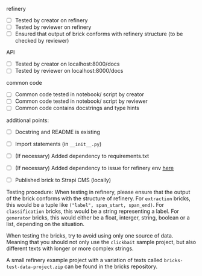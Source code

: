 refinery
- [ ] Tested by creator on refinery
- [ ] Tested by reviewer on refinery
- [ ] Ensured that output of brick conforms with refinery structure (to be checked by reviewer)

API
- [ ] Tested by creator on localhost:8000/docs
- [ ] Tested by reviewer on localhost:8000/docs

common code
- [ ] Common code tested in notebook/ script by creator
- [ ] Common code tested in notebook/ script by reviewer
- [ ] Common code contains docstrings and type hints

additional points:
- [ ] Docstring and README is existing
- [ ] Import statements (in `__init__.py`)
- [ ] (If necessary) Added dependency to requirements.txt
- [ ] (If necessary) Added dependency to issue for refinery env [here](https://github.com/code-kern-ai/refinery/issues/166)
- [ ] Published brick to Strapi CMS (locally)


Testing procedure: 
When testing in refinery, please ensure that the output of the brick conforms with the structure of refinery. 
For `extraction` bricks, this would be a tuple like `("label", span_start, span_end)`.
For `classification` bricks, this would be a string representing a label.
For `generator` bricks, this would either be a float, interger, string, boolean or a list, depending on the situation.

When testing the bricks, try to avoid using only one source of data. Meaning that you should not only use the `clickbait` sample
project, but also different texts with longer or more complex strings. 

A small refinery example project with a variation of texts called `bricks-test-data-project.zip` can be found in the bricks repository.


